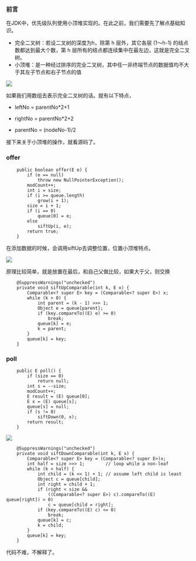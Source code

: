 ### 前言


在JDK中，优先级队列使用小顶堆实现的。在此之前，我们需要先了解点基础知识。

* 完全二叉树：若设二叉树的深度为h，除第 h 层外，其它各层 (1～h-1) 的结点数都达到最大个数，第 h 层所有的结点都连续集中在最左边，这就是完全二叉树。
* 小顶堆：是一种经过排序的完全二叉树，其中任一非终端节点的数据值均不大于其左子节点和右子节点的值

![](https://gss1.bdstatic.com/-vo3dSag_xI4khGkpoWK1HF6hhy/baike/c0%3Dbaike80%2C5%2C5%2C80%2C26/sign=7ee311d70923dd54357eaf3ab060d8bb/b151f8198618367a6f44126e2e738bd4b21ce5b0.jpg)

如果我们用数组去表示完全二叉树的话。就有以下特点，

* leftNo = parentNo*2+1

* rightNo = parentNo*2+2

* parentNo = (nodeNo-1)/2



接下来关于小顶堆的操作，就看源码了。

### offer

```
    public boolean offer(E e) {
        if (e == null)
            throw new NullPointerException();
        modCount++;
        int i = size;
        if (i >= queue.length)
            grow(i + 1);
        size = i + 1;
        if (i == 0)
            queue[0] = e;
        else
            siftUp(i, e);
        return true;
    }
```

在添加数据的时候，会调用siftUp去调整位置，位置小顶堆特点。


![](https://images2015.cnblogs.com/blog/939998/201605/939998-20160512205600890-346195840.png)


原理比较简单，就是放置在最后，和自己父做比较，如果大于父，则交换

```
    @SuppressWarnings("unchecked")
    private void siftUpComparable(int k, E x) {
        Comparable<? super E> key = (Comparable<? super E>) x;
        while (k > 0) {
            int parent = (k - 1) >>> 1;
            Object e = queue[parent];
            if (key.compareTo((E) e) >= 0)
                break;
            queue[k] = e;
            k = parent;
        }
        queue[k] = key;
    }
```

### poll

```
    public E poll() {
        if (size == 0)
            return null;
        int s = --size;
        modCount++;
        E result = (E) queue[0];
        E x = (E) queue[s];
        queue[s] = null;
        if (s != 0)
            siftDown(0, x);
        return result;
    }
```

![](https://images2015.cnblogs.com/blog/939998/201605/939998-20160512205634609-402016454.png)


```
    @SuppressWarnings("unchecked")
    private void siftDownComparable(int k, E x) {
        Comparable<? super E> key = (Comparable<? super E>)x;
        int half = size >>> 1;        // loop while a non-leaf
        while (k < half) {
            int child = (k << 1) + 1; // assume left child is least
            Object c = queue[child];
            int right = child + 1;
            if (right < size &&
                ((Comparable<? super E>) c).compareTo((E) queue[right]) > 0)
                c = queue[child = right];
            if (key.compareTo((E) c) <= 0)
                break;
            queue[k] = c;
            k = child;
        }
        queue[k] = key;
    }
```

代码不难，不解释了。
